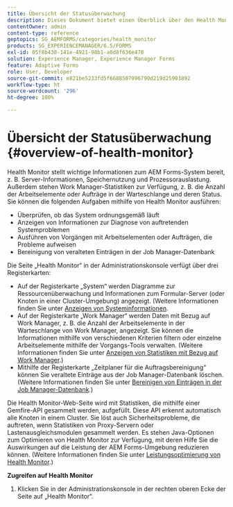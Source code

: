 ```yaml
---
title: Übersicht der Statusüberwachung
description: Dieses Dokument bietet einen Überblick über den Health Monitor und Details dazu, wie Sie darauf zugreifen können.
contentOwner: admin
content-type: reference
geptopics: SG_AEMFORMS/categories/health_monitor
products: SG_EXPERIENCEMANAGER/6.5/FORMS
exl-id: 05f8b430-141e-4921-98b1-a0d8f636e478
solution: Experience Manager, Experience Manager Forms
feature: Adaptive Forms
role: User, Developer
source-git-commit: e821be5233fd5f6688507096790d219d25903892
workflow-type: ht
source-wordcount: '296'
ht-degree: 100%

---
```


# Übersicht der Statusüberwachung {#overview-of-health-monitor}

Health Monitor stellt wichtige Informationen zum AEM Forms-System bereit, z. B. Server-Informationen, Speichernutzung und Prozessorauslastung. Außerdem stehen Work Manager-Statistiken zur Verfügung, z. B. die Anzahl der Arbeitselemente oder Aufträge in der Warteschlange und deren Status. Sie können die folgenden Aufgaben mithilfe von Health Monitor ausführen:

* Überprüfen, ob das System ordnungsgemäß läuft
* Anzeigen von Informationen zur Diagnose von auftretenden Systemproblemen
* Ausführen von Vorgängen mit Arbeitselementen oder Aufträgen, die Probleme aufweisen
* Bereinigung von veralteten Einträgen in der Job Manager-Datenbank

Die Seite „Health Monitor“ in der Administrationskonsole verfügt über drei Registerkarten:

* Auf der Registerkarte „System“ werden Diagramme zur Ressourcenüberwachung und Informationen zum Formular-Server (oder Knoten in einer Cluster-Umgebung) angezeigt. (Weitere Informationen finden Sie unter [Anzeigen von Systeminformationen](/help/forms/using/admin-help/view-system-information.md#view-system-information).
* Auf der Registerkarte „Work Manager“ werden Daten mit Bezug auf Work Manager, z. B. die Anzahl der Arbeitselemente in der Warteschlange von Work Manager, angezeigt. Sie können die Informationen mithilfe von verschiedenen Kriterien filtern oder einzelne Arbeitselemente mithilfe der Vorgangs-Tools verwalten. (Weitere Informationen finden Sie unter [Anzeigen von Statistiken mit Bezug auf Work Manager](/help/forms/using/admin-help/view-statistics-related-manager.md#view-statistics-related-to-work-manager).)
* Mithilfe der Registerkarte „Zeitplaner für die Auftragsbereinigung“ können Sie veraltete Einträge aus der Job Manager-Datenbank löschen. (Weitere Informationen finden Sie unter [Bereinigen von Einträgen in der Job Manager-Datenbank](/help/forms/using/admin-help/purge-records-job-manager-database.md#purge-records-from-the-job-manager-database).)

Die Health Monitor-Web-Seite wird mit Statistiken, die mithilfe einer Gemfire-API gesammelt werden, aufgefüllt. Diese API erkennt automatisch alle Knoten in einem Cluster. Sie löst auch Sicherheitsprobleme, die auftreten, wenn Statistiken von Proxy-Servern oder Lastenausgleichsmodulen gesammelt werden. Es stehen Java-Optionen zum Optimieren von Health Monitor zur Verfügung, mit deren Hilfe Sie die Auswirkungen auf die Leistung der AEM Forms-Umgebung reduzieren können. (Weitere Informationen finden Sie unter [Leistungsoptimierung von Health Monitor](/help/forms/using/admin-help/fine-tuning-health-monitor-performance.md#fine-tuning-health-monitor-performance).)

**Zugreifen auf Health Monitor**

1. Klicken Sie in der Administrationskonsole in der rechten oberen Ecke der Seite auf „Health Monitor“.
